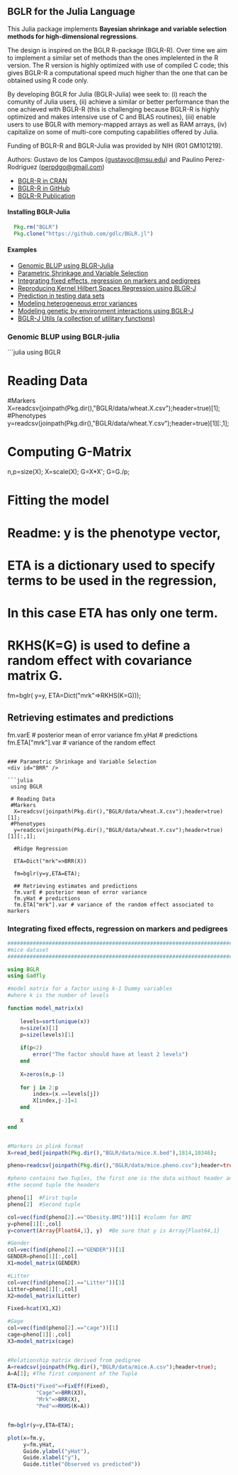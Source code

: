 ## BGLR for the Julia Language

This Julia package implements **Bayesian shrinkage and variable selection methods for high-dimensional regressions**.

The design is inspired on the BGLR R-package (BGLR-R). Over time we aim to implement a similar set of methods than the ones implelented in the R version. The R version is highly optimized with use of compiled C code; this gives BGLR-R a computational speed much higher than the one that can be obtained using R code only. 

By developing BGLR for Julia (BGLR-Julia) wee seek to: (i) reach the comunity of Julia users, (ii) achieve a similar or better performance than the one achieved with BGLR-R (this is challenging because BGLR-R is highly optimized and makes intensive use of C and BLAS routines), (iii) enable users to use BGLR with memory-mapped arrays as well as RAM arrays, (iv) capitalize on some of multi-core computing capabilities offered by Julia.

Funding of BGLR-R and BGLR-Julia was provided by NIH (R01 GM101219).

Authors:  Gustavo de los Campos (gustavoc@msu.edu) and Paulino Perez-Rodriguez (perpdgo@gmail.com)

- [BGLR-R in CRAN](https://cran.r-project.org/web/packages/BGLR/index.html)  
- [BGLR-R in GitHub](https://github.com/gdlc/BGLR-R)
- [BGLR-R Publication](http://www.genetics.org/content/early/2014/07/06/genetics.114.164442)


#### Installing BGLR-Julia

```Julia
  Pkg.rm("BGLR")
  Pkg.clone("https://github.com/gdlc/BGLR.jl")
```

#### Examples
  * [Genomic BLUP using BLGR-Julia](#GBLUP)
  * [Parametric Shrinkage and Variable Selection](#BRR)
  * [Integrating fixed effects, regression on markers and pedigrees](#FMP)
  * [Reproducing Kernel Hilbert Spaces Regression using BLGR-J]()
  * [Prediction in testing data sets]()
  * [Modeling heterogeneous error variances]()
  * [Modeling genetic by environment interactions using BGLR-J]()
  * [BGLR-J Utils (a collection of utilitary functions)]()

### Genomic BLUP using BGLR-julia
<div id="GBLUP" />
```julia
 using BGLR
 
# Reading Data 
 #Markers
  X=readcsv(joinpath(Pkg.dir(),"BGLR/data/wheat.X.csv");header=true)[1];
 #Phenotypes
  y=readcsv(joinpath(Pkg.dir(),"BGLR/data/wheat.Y.csv");header=true)[1][:,1];
  
# Computing G-Matrix
  n,p=size(X);
  X=scale(X);
  G=X*X';
  G=G./p;

# Fitting the model
  # Readme: y is the phenotype vector, 
  #         ETA is a dictionary used to specify terms to be used in the regression,
  #         In this case ETA has only one term. 
  #         RKHS(K=G) is used to define a random effect with covariance matrix G.
  
  fm=bglr( y=y, ETA=Dict("mrk"=>RKHS(K=G)));
  
## Retrieving estimates and predictions
  fm.varE # posterior mean of error variance
  fm.yHat # predictions
  fm.ETA["mrk"].var # variance of the random effect
```

### Parametric Shrinkage and Variable Selection
<div id="BRR" />

```julia
 using BGLR
 
 # Reading Data 
 #Markers
  X=readcsv(joinpath(Pkg.dir(),"BGLR/data/wheat.X.csv");header=true)[1];
 #Phenotypes
  y=readcsv(joinpath(Pkg.dir(),"BGLR/data/wheat.Y.csv");header=true)[1][:,1];
  
  #Ridge Regression
  
  ETA=Dict("mrk"=>BRR(X))
		 
  fm=bglr(y=y,ETA=ETA);
  
  ## Retrieving estimates and predictions
  fm.varE # posterior mean of error variance
  fm.yHat # predictions
  fm.ETA["mrk"].var # variance of the random effect associated to markers
```

### Integrating fixed effects, regression on markers and pedigrees
<div id="FMP" />

```julia
##########################################################################################
#mice dataset
##########################################################################################

using BGLR
using Gadfly

#model matrix for a factor using k-1 Dummy variables
#where k is the number of levels

function model_matrix(x)
	
	levels=sort(unique(x))
	n=size(x)[1]
	p=size(levels)[1]
	
	if(p<2) 
		error("The factor should have at least 2 levels")
	end
		
	X=zeros(n,p-1)
	
	for j in 2:p
		index=(x.==levels[j])
		X[index,j-1]=1
	end
	
	X
end


#Markers in plink format
X=read_bed(joinpath(Pkg.dir(),"BGLR/data/mice.X.bed"),1814,10346);

pheno=readcsv(joinpath(Pkg.dir(),"BGLR/data/mice.pheno.csv");header=true);

#pheno contains two Tuples, the first one is the data without header and 
#the second tuple the headers

pheno[1]  #First tuple
pheno[2]  #Second tuple

col=vec(find(pheno[2].=="Obesity.BMI"))[1] #column for BMI
y=pheno[1][:,col]
y=convert(Array{Float64,1}, y)  #Be sure that y is Array{Float64,1}

#Gender
col=vec(find(pheno[2].=="GENDER"))[1]
GENDER=pheno[1][:,col]
X1=model_matrix(GENDER)

#Litter
col=vec(find(pheno[2].=="Litter"))[1]
Litter=pheno[1][:,col]
X2=model_matrix(Litter)

Fixed=hcat(X1,X2)

#Gage
col=vec(find(pheno[2].=="cage"))[1]
cage=pheno[1][:,col]
X3=model_matrix(cage)


#Relationship matrix derived from pedigree
A=readcsv(joinpath(Pkg.dir(),"BGLR/data/mice.A.csv");header=true);
A=A[1]; #The first component of the Tuple

ETA=Dict("Fixed"=>FixEff(Fixed),
	     "Cage"=>BRR(X3),
	     "Mrk"=>BRR(X),
	     "Ped"=>RKHS(K=A))


fm=bglr(y=y,ETA=ETA);

plot(x=fm.y,
     y=fm.yHat,
     Guide.ylabel("yHat"),
     Guide.xlabel("y"),
     Guide.title("Observed vs predicted"))
  
```
